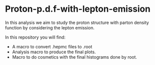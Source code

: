 # Proton-p.d.f-with-lepton-emission

In this analysis we aim to study the proton structure with parton density function by considering
the lepton emission.

In this repository you will find:

* A macro to convert .hepmc files to .root
* Analysis macro to produce the final plots.
* Macro to do cosmetics with the final histograms done by root.
